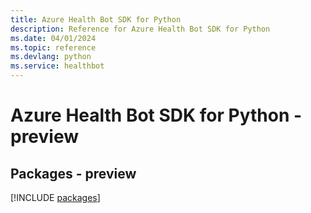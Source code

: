 ```yaml
---
title: Azure Health Bot SDK for Python
description: Reference for Azure Health Bot SDK for Python
ms.date: 04/01/2024
ms.topic: reference
ms.devlang: python
ms.service: healthbot
---
```

# Azure Health Bot SDK for Python - preview
## Packages - preview
[!INCLUDE [packages](health-bot-index.md)]